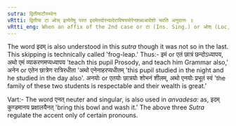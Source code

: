 ```yaml
---
sutra: द्वितीयाटौस्स्वेनः
vRtti: द्वितीया टा ओस् इत्येतेषु परत इदमेतदोरन्वादेराविषययोरेनशब्दआदेशो भवति अनुदात्तः ॥
vRtti_eng: When an affix of the 2nd case or टा (Ins. Sing.) or ओश् (Loc, dual) follows, एन which is _anudatta_ is the substitute of इदम् and एतद् in the case of its re-employment.
---
```

The word इदम् is also understood in this _sutra_ though it was not so in the last. This skipping is technically called 'frog-leap.' Thus:- इमं or एतं छात्रं छन्दोऽध्यापय, अथो एमं व्याकरणमप्यध्यापय 'teach this pupil Prosody, and teach him Grammar also,' अनेन or एतेन छात्रेण रात्रिरधीता 'अथो एनेनाहरप्यधीतम् 'this pupil studied in the night and he studied in the day also'. अनयोः or एतयोः छात्रयोः शोभनं शीलम्, अथो एनयोः प्रभूतं स्वं 'the family of these two students is respectable and their wealth is great.'

Vart:- The word एनत् neuter and singular, is also used in _anvadesa_: as, इदम् कुण्डमानय प्रक्षालयैनत् 'bring this bowl and wash it.' The above three _Sutra_ regulate the accent only of certain pronouns.
